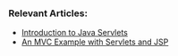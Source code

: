 ### Relevant Articles:
- [Introduction to Java Servlets](http://www.baeldung.com/intro-to-servlets)
- [An MVC Example with Servlets and JSP](http://www.baeldung.com/mvc-servlet-jsp)
